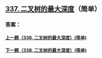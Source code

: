 ## [337. 二叉树的最大深度](https://leetcode-cn.com/problems/merge-two-sorted-lists/)（简单）





### 答案：



#### [上一题（336. 二叉树的最大深度）(简单)](https://github.com/sdwwld/leetCode/blob/master/src/main/java/com/wld/java/leetcode/leetCode0336.md)

#### [下一题（338. 二叉树的最大深度）(简单)](https://github.com/sdwwld/leetCode/blob/master/src/main/java/com/wld/java/leetcode/leetCode0338.md)